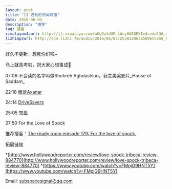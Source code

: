 ```yaml
---
layout: post
title: "11 迟到的旧闻联播"
date: 2016-06-05
description: "播客"
tag: 播客 
ximalayam4aurl: http://jt.ximalaya.com/wKgDa1dUM_iAcy6WAOEXIe4cvdw136.m4a?channel=rss&album_id=3135361&track_id=16711744&uid=6418191&jt=http://audio.xmcdn.com/group11/M07/7A/40/wKgDa1dUM_iAcy6WAOEXIe4cvdw136.m4a
lizhimp3url: http://cdn.lizhi.fm/audio/2016/06/05/2538128638589655558_hd.mp3
---   
```


好久不更新，想死你们啦~

马上就高考啦，祝大家心想事成🖖

07:06 不会读的名字叫做Shohreh Aghdashloo，获艾美奖影片_House of Saddam_

22:18 [撤诉Axanar](http://geekculture.co/exclusive-star-trek-beyond-50th-anniversary-fan-event/)

24:14 [DriveSavers](http://www.drivesaversdatarecovery.com/blog/2016/02/06/tech-times-gene-roddenberry-star-trek-secrets-decrypted-from-200-floppy-discs-after-30-years/)

25:05 [软盘](https://en.wikipedia.org/wiki/Floppy_disk)

27:50 For the Love of Spock

推荐播客：[The ready room episode 179: For the love of spock.](http://trek.fm/the-ready-room/179)

拓展链接

*[http://www.hollywoodreporter.com/review/love-spock-tribeca-review-884770](http://www.hollywoodreporter.com/review/love-spock-tribeca-review-884770)
*[https://www.youtube.com/watch?v=FMpjG9HNT5Y](https://www.youtube.com/watch?v=FMpjG9HNT5Y)

Email: [subspacesignal@qq.com](mailto:subspacesignal@qq.com)